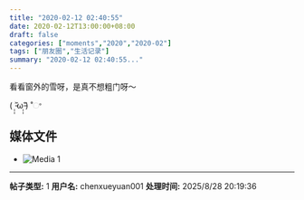 ```yaml
---
title: "2020-02-12 02:40:55"
date: 2020-02-12T13:00:00+08:00
draft: false
categories: ["moments","2020","2020-02"]
tags: ["朋友圈","生活记录"]
summary: "2020-02-12 02:40:55..."
---
```


看看窗外的雪呀，是真不想粗门呀～

( ˃̵̣̣̣̣̆ω˂̵̣̣̣̣̆)﻿ ˚ଂ﻿

## 媒体文件

- ![Media 1](/Moments/photos/2020-02-12/202002120240550.jpg)

---

**帖子类型:** 1
**用户名:** chenxueyuan001
**处理时间:** 2025/8/28 20:19:36